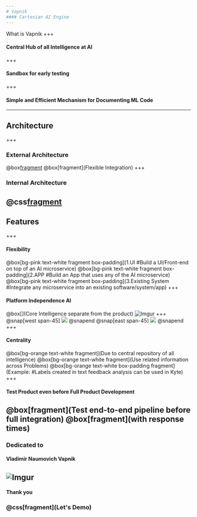```yaml
---
# Vapnik
#### Cartesian AI Engine
---
```

What is Vapnik
+++
#### Central Hub of all Intelligence at AI
+++
#### Sandbox for early testing
+++
#### Simple and Efficient Mechanism for Documenting ML Code
---
## Architecture
+++
### External Architecture
@box[fragment](![Imgur](https://i.imgur.com/GzzDhjC.png))
@box[fragment](Flexible Integration)
+++
### Internal Architecture
@css[fragment](![Imgur](https://i.imgur.com/G19f8Ky.png))
---
## Features
+++
#### Flexibility
@box[bg-pink text-white fragment box-padding](1.UI #Build a UI/Front-end on top of an AI microservice)
@box[bg-pink text-white fragment box-padding](2.APP #Build an App that uses any of the AI microservice)
@box[bg-pink text-white fragment box-padding](3.Existing System #Integrate any microservice into an existing software/system/app)
+++
#### Platform Independence AI
@box[](Core Intelligence separate from the product)
![Imgur](https://i.imgur.com/7eJk4YI.png)
+++
@snap[west span-45]
![](https://i.imgur.com/kYXmBTD.png)
@snapend
@snap[east span-45]
![](https://i.imgur.com/JSoVXpr.png)
@snapend
+++
#### Centrality
@box[bg-orange text-white fragment](Due to central repository of all intelligence)
@box[bg-orange text-white fragment](Use related information across Problems)
@box[bg-orange text-white box-padding fragment](Example: #Labels created in text feedback analysis can be used in Kyte)
+++
#### Test Product even before Full Product Development
@box[fragment](Test end-to-end pipeline before full integration)
@box[fragment](with response times)
---
### Dedicated to
#### Vladimir Naumovich Vapnik
![Imgur](https://i.imgur.com/59J5hT1.png)
---
#### Thank you
### @css[fragment](Let's Demo)
